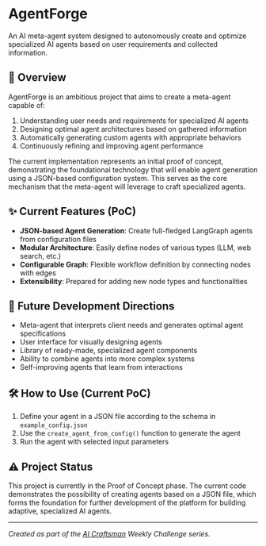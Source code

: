 # AgentForge

An AI meta-agent system designed to autonomously create and optimize specialized AI agents based on user requirements and collected information.

## 🌟 Overview

AgentForge is an ambitious project that aims to create a meta-agent capable of:

1. Understanding user needs and requirements for specialized AI agents
2. Designing optimal agent architectures based on gathered information
3. Automatically generating custom agents with appropriate behaviors
4. Continuously refining and improving agent performance

The current implementation represents an initial proof of concept, demonstrating the foundational technology that will enable agent generation using a JSON-based configuration system. This serves as the core mechanism that the meta-agent will leverage to craft specialized agents.

## ✨ Current Features (PoC)

- **JSON-based Agent Generation**: Create full-fledged LangGraph agents from configuration files
- **Modular Architecture**: Easily define nodes of various types (LLM, web search, etc.)
- **Configurable Graph**: Flexible workflow definition by connecting nodes with edges
- **Extensibility**: Prepared for adding new node types and functionalities

## 🚀 Future Development Directions

- Meta-agent that interprets client needs and generates optimal agent specifications
- User interface for visually designing agents
- Library of ready-made, specialized agent components
- Ability to combine agents into more complex systems
- Self-improving agents that learn from interactions

## 🛠️ How to Use (Current PoC)

1. Define your agent in a JSON file according to the schema in `example_config.json`
2. Use the `create_agent_from_config()` function to generate the agent
3. Run the agent with selected input parameters

## ⚠️ Project Status

This project is currently in the Proof of Concept phase. The current code demonstrates the possibility of creating agents based on a JSON file, which forms the foundation for further development of the platform for building adaptive, specialized AI agents.

---

*Created as part of the [AI Craftsman](https://kurkowski.substack.com) Weekly Challenge series.* 
